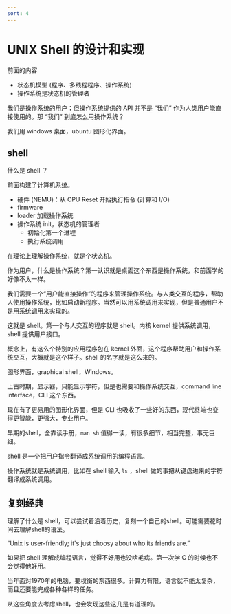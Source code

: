 ```yaml
---
sort: 4
---
```

# UNIX Shell 的设计和实现

前面的内容
- 状态机模型 (程序、多线程程序、操作系统)
- 操作系统是状态机的管理者

我们是操作系统的用户；但操作系统提供的 API 并不是 “我们” 作为人类用户能直接使用的。那 “我们” 到底怎么用操作系统？

我们用 windows 桌面，ubuntu 图形化界面。


## shell

什么是 shell ？

前面构建了计算机系统。
- 硬件 (NEMU)：从 CPU Reset 开始执行指令 (计算和 I/O)
- firmware
- loader 加载操作系统
- 操作系统 init，状态机的管理者
  - 初始化第一个进程
  - 执行系统调用

在理论上理解操作系统，就是个状态机。

作为用户，什么是操作系统？第一认识就是桌面这个东西是操作系统，和前面学的好像不太一样。

我们需要一个“用户能直接操作”的程序来管理操作系统。与人类交互的程序，帮助人使用操作系统，比如启动新程序。当然可以用系统调用来实现，但是普通用户不是用系统调用来实现的。

这就是 shell。第一个与人交互的程序就是 shell。内核 kernel 提供系统调用，shell 提供用户接口。

概念上，有这么个特别的应用程序包在 kernel 外面，这个程序帮助用户和操作系统交互，大概就是这个样子。shell 的名字就是这么来的。

图形界面，graphical shell，Windows。

上古时期，显示器，只能显示字符，但是也需要和操作系统交互，command line interface，CLI 这个东西。

现在有了更易用的图形化界面，但是 CLI 也吸收了一些好的东西，现代终端也变得更智能，更强大，专业用户。

早期的shell，全靠读手册，`man sh` 值得一读，有很多细节，相当完整，事无巨细。

shell 是一个把用户指令翻译成系统调用的编程语言。

操作系统就是系统调用，比如在 shell 输入 `ls` ，shell 做的事把从键盘进来的字符翻译成系统调用。


## 复刻经典

理解了什么是 shell，可以尝试着沿着历史，复刻一个自己的shell。可能需要花时间去理解shell的语法。

“Unix is user-friendly; it's just choosy about who its friends are.”

如果把 shell 理解成编程语言，觉得不好用也没啥毛病。第一次学 C 的时候也不会觉得他好用。

当年面对1970年的电脑，要权衡的东西很多。计算力有限，语言就不能太复杂，而且还要能完成各种各样的任务。

从这些角度去考虑shell，也会发现这些这几是有道理的。


